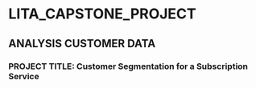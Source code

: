 # LITA_CAPSTONE_PROJECT
## ANALYSIS  CUSTOMER DATA
### PROJECT TITLE: Customer Segmentation for a Subscription Service 

